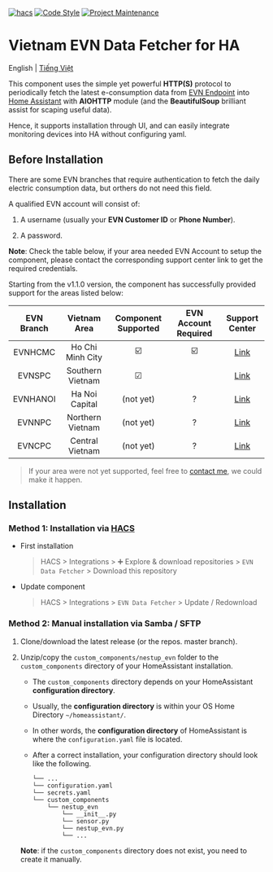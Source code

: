 [![hacs][hacsbadge]][hacs]
[![Code Style][blackbadge]][black]
[![Project Maintenance][maintenance-shield]][maintenance]

# Vietnam EVN Data Fetcher for HA

English | [Tiếng Việt](https://github.com/trvqhuy/ha-evn/blob/main/README_vn.md)

This component uses the simple yet powerful **HTTP(S)** protocol to periodically fetch the latest e-consumption data from [EVN Endpoint](https://www.evn.com.vn) into [Home Assistant](https://www.home-assistant.io) with **AIOHTTP** module (and the **BeautifulSoup** brilliant assist for scaping useful data). 

Hence, it supports installation through UI, and can easily integrate monitoring devices into HA without configuring yaml.

## Before Installation
There are some EVN branches that require authentication to fetch the daily electric consumption data, but orthers do not need this field.

A qualified EVN account will consist of:

1. A username (usually your **EVN Customer ID** or **Phone Number**).

2. A password.

**Note**: Check the table below, if your area needed EVN Account to setup the component, please contact the corresponding support center link to get the required credentials.

Starting from the v1.1.0 version, the component has successfully provided support for the areas listed below:

| EVN Branch | Vietnam Area | Component Supported  | EVN Account Required | Support Center |
|:---:|:---:|:---:|:---:|:---:|
| EVNHCMC | Ho Chi Minh City | ☑️ | ☑️ | [Link](https://cskh.evnhcmc.vn/lienhe)
| EVNSPC | Southern Vietnam | ☑ |   | [Link](https://cskh.evnspc.vn/LienHe/CacKenhTrucTuyen)
| EVNHANOI | Ha Noi Capital | (not yet) | ? | [Link](https://evnhanoi.vn/infomation/lien-he)
| EVNNPC | Northern Vietnam | (not yet) | ? | [Link](https://cskh.npc.com.vn/Home/LienHeNPC)
| EVNCPC | Central Vietnam | (not yet) | ? | [Link](https://cskh.cpc.vn/lien-he)

> If your area were not yet supported, feel free to [contact me][maintenance], we could make it happen. 
    
## Installation
### Method 1: Installation via [HACS](https://hacs.xyz)
- First installation

    > HACS > Integrations > ➕ Explore & download repositories  > `EVN Data Fetcher` > Download this repository
    
- Update component

    > HACS > Integrations > `EVN Data Fetcher` > Update / Redownload

### Method 2: Manual installation via Samba / SFTP
1. Clone/download the latest release (or the repos. master branch).

2. Unzip/copy the `custom_components/nestup_evn` folder to the `custom_components` directory of your HomeAssistant installation.
    - The `custom_components` directory depends on your HomeAssistant **configuration directory**. 
    - Usually, the **configuration directory** is within your OS Home Directory `~/homeassistant/`.
    - In other words, the **configuration directory** of HomeAssistant is where the `configuration.yaml` file is located.
    - After a correct installation, your configuration directory should look like the following.
    
        ```
        └── ...
        └── configuration.yaml
        └── secrets.yaml
        └── custom_components
            └── nestup_evn
                └── __init__.py
                └── sensor.py
                └── nestup_evn.py
                └── ...
        ```
    **Note**: if the `custom_components` directory does not exist, you need to create it manually.


[hacs]: https://github.com/custom-components/hacs
[hacsbadge]: https://img.shields.io/badge/HACS-Custom-41BDF5.svg?style=for-the-badge
[maintenance-shield]: https://img.shields.io/badge/MAINTAINER-%40TRVQHUY-orange%20?style=for-the-badge
[maintenance]: https://github.com/trvqhuy
[blackbadge]: https://img.shields.io/badge/code%20style-black-000000.svg?style=for-the-badge
[black]: https://github.com/ambv/black
